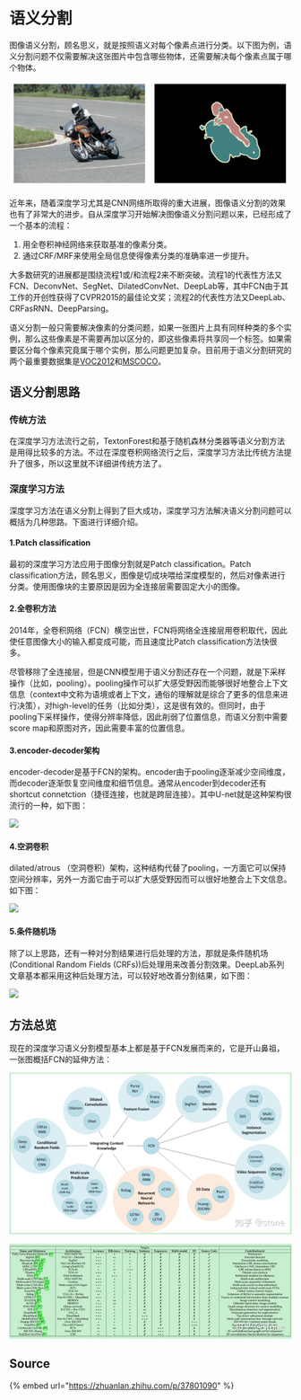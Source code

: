# 语义分割

图像语义分割，顾名思义，就是按照语义对每个像素点进行分类。以下图为例，语义分割问题不仅需要解决这张图片中包含哪些物体，还需要解决每个像素点属于哪个物体。

![](../../../.gitbook/assets/v2-a1424df7b3f7eca9a22819fe940ac501_hd.png)

近年来，随着深度学习尤其是CNN网络所取得的重大进展，图像语义分割的效果也有了非常大的进步。自从深度学习开始解决图像语义分割问题以来，已经形成了一个基本的流程：

1. 用全卷积神经网络来获取基准的像素分类。
2. 通过CRF/MRF来使用全局信息使得像素分类的准确率进一步提升。

大多数研究的进展都是围绕流程1或/和流程2来不断突破。流程1的代表性方法又FCN、DeconvNet、SegNet、DilatedConvNet、DeepLab等，其中FCN由于其工作的开创性获得了CVPR2015的最佳论文奖；流程2的代表性方法又DeepLab、CRFasRNN、DeepParsing。

语义分割一般只需要解决像素的分类问题，如果一张图片上具有同样种类的多个实例，那么这些像素是不需要再加以区分的，即这些像素将共享同一个标签。如果需要区分每个像素究竟属于哪个实例，那么问题更加复杂。目前用于语义分割研究的两个最重要数据集是[VOC2012](http://host.robots.ox.ac.uk/pascal/VOC/voc2012/)和[MSCOCO](http://cocodataset.org/)。

## 语义分割思路

### 传统方法

在深度学习方法流行之前，TextonForest和基于随机森林分类器等语义分割方法是用得比较多的方法。不过在深度卷积网络流行之后，深度学习方法比传统方法提升了很多，所以这里就不详细讲传统方法了。

### 深度学习方法

深度学习方法在语义分割上得到了巨大成功，深度学习方法解决语义分割问题可以概括为几种思路。下面进行详细介绍。

#### **1.Patch classification**

最初的深度学习方法应用于图像分割就是Patch classification。Patch classification方法，顾名思义，图像是切成块喂给深度模型的，然后对像素进行分类。使用图像块的主要原因是因为全连接层需要固定大小的图像。

#### **2.全卷积方法**

2014年，全卷积网络（FCN）横空出世，FCN将网络全连接层用卷积取代，因此使任意图像大小的输入都变成可能，而且速度比Patch classification方法快很多。

尽管移除了全连接层，但是CNN模型用于语义分割还存在一个问题，就是下采样操作（比如，pooling）。pooling操作可以扩大感受野因而能够很好地整合上下文信息（context中文称为语境或者上下文，通俗的理解就是综合了更多的信息来进行决策），对high-level的任务（比如分类），这是很有效的。但同时，由于pooling下采样操作，使得分辨率降低，因此削弱了位置信息，而语义分割中需要score map和原图对齐，因此需要丰富的位置信息。

#### **3.encoder-decoder架构**

encoder-decoder是基于FCN的架构。encoder由于pooling逐渐减少空间维度，而decoder逐渐恢复空间维度和细节信息。通常从encoder到decoder还有shortcut connetction（捷径连接，也就是跨层连接）。其中U-net就是这种架构很流行的一种，如下图：

![](https://pic3.zhimg.com/80/v2-6ef05b0d8349ff806c83790f7462c30e_hd.jpg)

#### **4.空洞卷积**

dilated/atrous （空洞卷积）架构，这种结构代替了pooling，一方面它可以保持空间分辨率，另外一方面它由于可以扩大感受野因而可以很好地整合上下文信息。如下图：

![](https://pic1.zhimg.com/80/v2-b1ff163f7a014186d69fdc9cdf74f10c_hd.jpg)

#### **5.条件随机场**

除了以上思路，还有一种对分割结果进行后处理的方法，那就是条件随机场\(Conditional Random Fields \(CRFs\)\)后处理用来改善分割效果。DeepLab系列文章基本都采用这种后处理方法，可以较好地改善分割结果，如下图：

![](https://pic3.zhimg.com/80/v2-e4e863acf8aff610b89598f3e8f7d28a_hd.jpg)

## 方法总览

现在的深度学习语义分割模型基本上都是基于FCN发展而来的，它是开山鼻祖，一张图概括FCN的延伸方法：

![](../../../.gitbook/assets/v2-94cf04ce72e41e7dc3c5495e287b4fd1_r.jpg)

![](../../../.gitbook/assets/v2-84b0d01fd9de2d5ba0db880928127a8c_hd.jpg)

## Source

{% embed url="https://zhuanlan.zhihu.com/p/37801090" %}















